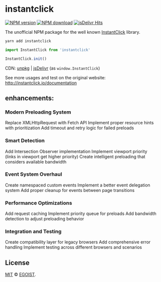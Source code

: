 # instantclick

[![NPM version](https://img.shields.io/npm/v/instantclick.svg?style=flat-square)](https://www.npmjs.com/package/instantclick)
[![NPM download](https://img.shields.io/npm/dm/instantclick.svg?style=flat-square)](https://www.npmjs.com/package/instantclick)
[![jsDelivr Hits](https://data.jsdelivr.com/v1/package/npm/instantclick/badge)](https://www.jsdelivr.com/package/npm/instantclick)

The unofficial NPM package for the well known [InstantClick](http://instantclick.io) library.

```bash
yarn add instantclick
```

```javascript
import InstantClick from 'instantclick'

InstantClick.init()
```

CDN: [unpkg](https://unpkg.com/instantclick/) | [jsDelivr](https://cdn.jsdelivr.net/npm/instantclick/) (as `window.InstantClick`)

See more usages and test on the original website: http://instantclick.io/documentation

## enhancements:

### Modern Preloading System

Replace XMLHttpRequest with Fetch API
Implement proper resource hints with prioritization
Add timeout and retry logic for failed preloads

### Smart Detection

Add Intersection Observer implementation
Implement viewport priority (links in viewport get higher priority)
Create intelligent preloading that considers available bandwidth

### Event System Overhaul

Create namespaced custom events
Implement a better event delegation system
Add proper cleanup for events between page transitions

### Performance Optimizations

Add request caching
Implement priority queue for preloads
Add bandwidth detection to adjust preloading behavior

### Integration and Testing

Create compatibility layer for legacy browsers
Add comprehensive error handling
Implement testing across different browsers and scenarios

## License

[MIT](/LICENSE) &copy; [EGOIST](https://github.com/egoist).
